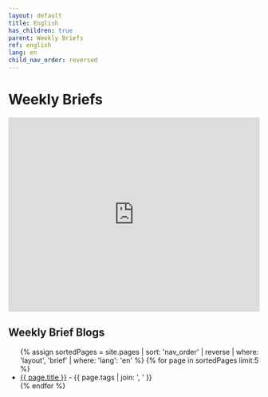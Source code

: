 ```yaml
---
layout: default
title: English
has_children: true
parent: Weekly Briefs
ref: english
lang: en
child_nav_order: reversed
---
```


# Weekly Briefs

<div>
<iframe width="100%" height="390" frameborder="no" scrolling="no" seamless src="https://share.transistor.fm/e/embracing-digital-this-week/playlist"></iframe>
</div>

## Weekly Brief Blogs

<ul>
{% assign sortedPages = site.pages | sort: 'nav_order' | reverse | where: 'layout', 'brief' | where: 'lang': 'en' %}
{% for page in sortedPages limit:5 %}
    <li><a href="{{ page.url }}">{{ page.title }}</a> - {{ page.tags | join: ', ' }} </li>
{% endfor %}
</ul>
